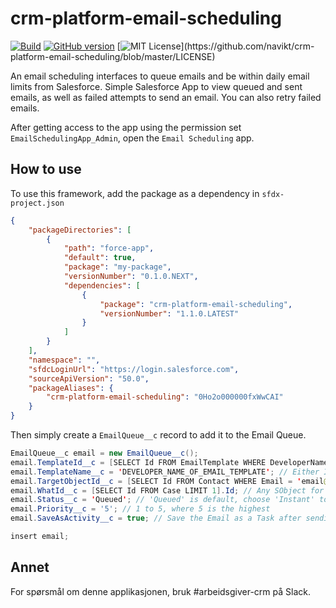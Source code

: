 # crm-platform-email-scheduling

[![Build](https://github.com/navikt/crm-platform-email-scheduling/workflows/%5BPUSH%5D%20Create%20Package/badge.svg)](https://github.com/navikt/crm-platform-email-scheduling/actions?query=workflow%3Acreate)
[![GitHub version](https://badgen.net/github/release/navikt/crm-platform-email-scheduling/stable)](https://github.com/navikt/crm-platform-email-scheduling)
[![MIT License](https://img.shields.io/apm/l/atomic-design-ui.svg?)](https://github.com/navikt/crm-platform-email-scheduling/blob/master/LICENSE)

An email scheduling interfaces to queue emails and be within daily email limits from Salesforce. Simple Salesforce App to view queued and sent emails, as well as failed attempts to send an email. You can also retry failed emails.

After getting access to the app using the permission set `EmailSchedulingApp_Admin`, open the `Email Scheduling` app.

## How to use

To use this framework, add the package as a dependency in `sfdx-project.json`

```json
{
    "packageDirectories": [
        {
            "path": "force-app",
            "default": true,
            "package": "my-package",
            "versionNumber": "0.1.0.NEXT",
            "dependencies": [
                {
                    "package": "crm-platform-email-scheduling",
                    "versionNumber": "1.1.0.LATEST"
                }
            ]
        }
    ],
    "namespace": "",
    "sfdcLoginUrl": "https://login.salesforce.com",
    "sourceApiVersion": "50.0",
    "packageAliases": {
        "crm-platform-email-scheduling": "0Ho2o000000fxWwCAI"
    }
}
```

Then simply create a `EmailQueue__c` record to add it to the Email Queue.

```java
EmailQueue__c email = new EmailQueue__c();
email.TemplateId__c = [SELECT Id FROM EmailTemplate WHERE DeveloperName = 'your_template' LIMIT 1].Id; // Either Id or Name must be set
email.TemplateName__c = 'DEVELOPER_NAME_OF_EMAIL_TEMPLATE'; // Either Id or Name must be set
email.TargetObjectId__c = [SELECT Id FROM Contact WHERE Email = 'email@nav.no' LIMIT 1].Id; // Any Contact, Lead or User
email.WhatId__c = [SELECT Id FROM Case LIMIT 1].Id; // Any SObject for merge fields in EmailTemplate
email.Status__c = 'Queued'; // 'Queued' is default, choose 'Instant' to skip the queue
email.Priority__c = '5'; // 1 to 5, where 5 is the highest
email.SaveAsActivity__c = true; // Save the Email as a Task after sending

insert email;
```

## Annet

For spørsmål om denne applikasjonen, bruk #arbeidsgiver-crm på Slack.
